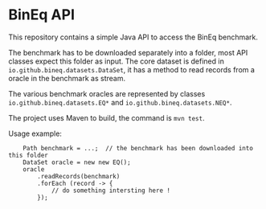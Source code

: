# BinEq API

This repository contains a simple Java API to access the BinEq benchmark.

The benchmark has to be downloaded separately into a folder, most API classes 
expect this folder as input. The core dataset is defined in `io.github.bineq.datasets.DataSet`, it has
a method to read records from a oracle in the benchmark as stream. 

The various benchmark oracles are represented by classes `io.github.bineq.datasets.EQ*` and `io.github.bineq.datasets.NEQ*`.

The project uses Maven to build, the command is `mvn test`. 

Usage example:
````
    Path benchmark = ...;  // the benchmark has been downloaded into this folder
    DataSet oracle = new new EQ();
    oracle
        .readRecords(benchmark)
        .forEach (record -> {
            // do something intersting here ! 
        });
````
